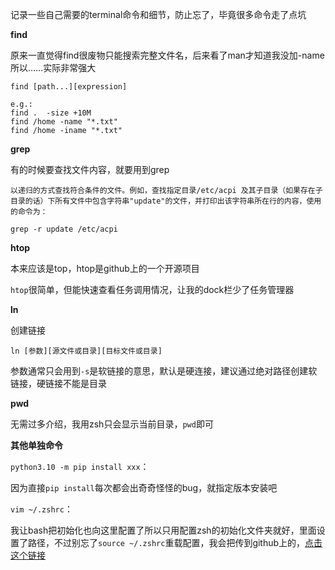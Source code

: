 记录一些自己需要的terminal命令和细节，防止忘了，毕竟很多命令走了点坑



**find**

原来一直觉得find很废物只能搜索完整文件名，后来看了man才知道我没加-name所以……实际非常强大

```shell
find [path...][expression]

e.g.:
find .  -size +10M
find /home -name "*.txt"
find /home -iname "*.txt"
```



**grep**

有的时候要查找文件内容，就要用到grep

```shell
以递归的方式查找符合条件的文件。例如，查找指定目录/etc/acpi 及其子目录（如果存在子目录的话）下所有文件中包含字符串"update"的文件，并打印出该字符串所在行的内容，使用的命令为：

grep -r update /etc/acpi 
```





**htop**

本来应该是top，htop是github上的一个开源项目

`htop`很简单，但能快速查看任务调用情况，让我的dock栏少了任务管理器



**ln**

创建链接

```shell
ln [参数][源文件或目录][目标文件或目录]
```

参数通常只会用到`-s`是软链接的意思，默认是硬连接，建议通过绝对路径创建软链接，硬链接不能是目录



**pwd**

无需过多介绍，我用zsh只会显示当前目录，`pwd`即可



**其他单独命令**

`python3.10 -m pip install xxx`：

因为直接`pip install`每次都会出奇奇怪怪的bug，就指定版本安装吧



`vim ~/.zshrc`：

我让bash把初始化也向这里配置了所以只用配置zsh的初始化文件夹就好，里面设置了路径，不过别忘了`source ~/.zshrc`重载配置，我会把传到github上的，[点击这个链接]()